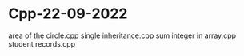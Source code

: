 # Cpp-22-09-2022
area of the circle.cpp
single inheritance.cpp
sum integer in array.cpp
student records.cpp
